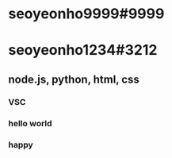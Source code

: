 # seoyeonho9999#9999
# seoyeonho1234#3212

## node.js, python, html, css
### VSC

### hello world
### happy
